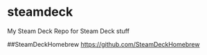 # steamdeck
My Steam Deck Repo for Steam Deck stuff



##SteamDeckHomebrew
https://github.com/SteamDeckHomebrew



